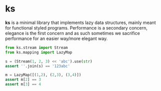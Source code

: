 ks
==

**ks** is a minimal library that implements lazy
data structures, mainly meant for functional
styled programs. Performance is a secondary
concern, elegance is the first concern and as
such sometimes we sacrifice performance for an
easier way/more elegant way.

```python
from ks.stream import Stream
from ks.mapping import LazyMap

s = (Stream(1, 2, 3) << 'abc').use(str)
assert ''.join(s) == '123abc'

m = LazyMap([(1,2), (2,3), (3,4)])
assert m[2] == 3
assert m[3] == 4
```
